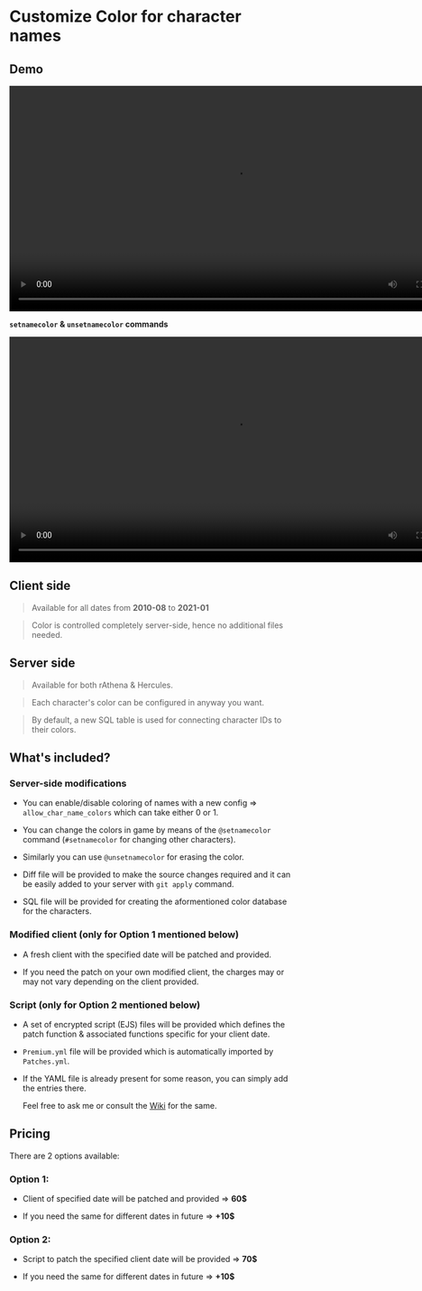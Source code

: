 
# Customize Color for character names

## Demo

<video src="https://raw.githubusercontent.com/Neo-Mind/Wikages/base/WARP/Clips/NameColor_Demo.mp4" width="800" controls></video>

**`setnamecolor` & `unsetnamecolor` commands**

<video src="https://raw.githubusercontent.com/Neo-Mind/Wikages/base/WARP/Clips/NameColor_cmdDemo.mp4" width="800" controls></video>

## Client side
> Available for all dates from **2010-08** to **2021-01**

> Color is controlled completely server-side, hence no additional files needed.

## Server side
> Available for both rAthena & Hercules.

> Each character's color can be configured in anyway you want.

> By default, a new SQL table is used for connecting character IDs to their colors.

## What's included?

### Server-side modifications

- You can enable/disable coloring of names with a new config => `allow_char_name_colors` which can take either 0 or 1.

- You can change the colors in game by means of the `@setnamecolor` command (`#setnamecolor` for changing other characters).

- Similarly you can use `@unsetnamecolor` for erasing the color.

- Diff file will be provided to make the source changes required and it can be easily added to your server with `git apply` command.

- SQL file will be provided for creating the aformentioned color database for the characters.

### Modified client (only for Option 1 mentioned below)

- A fresh client with the specified date will be patched and provided.

- If you need the patch on your own modified client, the charges may or may not vary depending on the client provided.

### Script (only for Option 2 mentioned below)

- A set of encrypted script (EJS) files will be provided which defines the patch function & associated functions specific for your client date.

- `Premium.yml` file will be provided which is automatically imported by `Patches.yml`.

- If the YAML file is already present for some reason, you can simply add the entries there.

  Feel free to ask me or consult the [Wiki](https://github.com/Neo-Mind/WARP/wiki/Writing-Patches#defining-patches) for the same.

## Pricing
There are 2 options available:

### Option 1:

- Client of specified date will be patched and provided => **60$**

- If you need the same for different dates in future => **+10$**

### Option 2:

- Script to patch the specified client date will be provided => **70$**

- If you need the same for different dates in future => **+10$**
